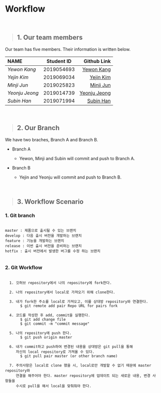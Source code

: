 # Workflow
<br/>

> ## 1. Our team members
Our team has five members. Their information is written below.<br/>
 
| NAME            | Student ID    | Github Link            |
|:----------------|:-------------:| ----------------------:|
| _Yewon Kang_    | 2019054693    | [Yewon Kang](https://github.com/yewonkang00)  |
| _Yejin Kim_     | 2019069034    | [Yejin Kim](https://github.com/yejin00)       |
| _Minji Jun_    | 2019025823    | [Minji Jun](https://github.com/minji9924)    |
| _Yeonju Jeong_  | 2019014739    | [Yeonju Jeong](https://github.com/yeonjujeong)|
| _Subin Han_     | 2019071994    | [Subin Han](https://github.com/hansususu)     | 

<br/>

> ## 2. Our Branch
We have two braches, Branch A and Branch B.

* Branch A
	* Yewon, Minji and Subin will commit and push to Branch A.

* Branch B
	* Yejin and Yeonju will commit and push to Branch B.
<br/>

> ## 3. Workflow Scenario

### 1. Git branch
  <pre><code>
master : 제품으로 출시될 수 있는 브랜치
develop : 다음 출시 버전을 개발하는 브랜치
feature : 기능을 개발하는 브랜치
release : 이번 출시 버전을 준비하는 브랜치
hotfix : 출시 버전에서 발생한 버그를 수정 하는 브랜치
  </code></pre>

### 2. Git Workflow
  <pre><code>
  1. 깃허브 repository에서 나의 repository에 fork한다.
  
  2. 나의 repository에서 local로 가져오기 위해 clone한다.
  
  3. 내가 fork한 주소를 local로 가져오고, 이를 상대방 repository와 연결한다.
  &nbsp;&nbsp;&nbsp;&nbsp; $ git remote add pair Repo URL for pairs fork
  
  4. 코드를 작성한 후 add, commit을 실행한다.
  &nbsp;&nbsp;&nbsp;&nbsp; $ git add change file
   &nbsp;&nbsp;&nbsp;&nbsp;$ git commit -m "commit message"
   
  5. 나의 repository에 push 한다. 
   &nbsp;&nbsp;&nbsp;&nbsp;$ git push origin master
   
  6. 내가 commit하고 push하여 변경된 내용을 상대방은 git pull을 통해 
     자신의 local repository로 가져올 수 있다. 
  &nbsp;&nbsp;&nbsp;&nbsp; $ git pull pair master (or other branch name)

  7. 주의사항은 local로 clone 했을 시, local로만 개발할 수 없기 때문에 master repository와 
     연결을 해주어야 한다. master repository에 업데이트 되는 새로운 내용, 변경 사항들을 
     수시로 pull을 해서 local을 맞춰줘야 한다. 
  </code></pre>


